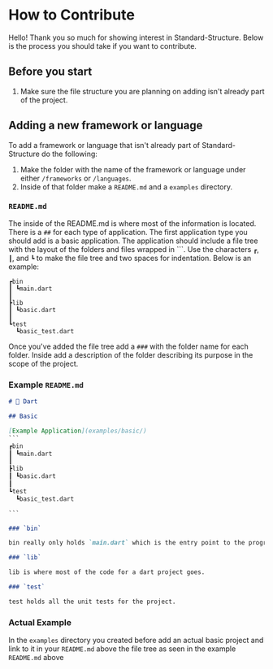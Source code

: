 # How to Contribute

Hello! Thank you so much for showing interest in Standard-Structure. Below is the process you should take if you want to contribute.

## Before you start

1. Make sure the file structure you are planning on adding isn't already part of the project.

## Adding a new framework or language

To add a framework or language that isn't already part of Standard-Structure do the following:

1. Make the folder with the name of the framework or language under either `/frameworks` or `/languages`.
2. Inside of that folder make a `README.md` and a `examples` directory.

### `README.md`

The inside of the README.md is where most of the information is located. There is a `##` for each type of application. The first application type you should add is a basic application. The application should include a file tree with the layout of the folders and files wrapped in ```. Use the characters `┏`, `┃`, and `┗` to make the file tree and two spaces for indentation. Below is an example:

```
┏bin
┃ ┗main.dart
┃
┣lib
┃ ┗basic.dart
┃
┗test
  ┗basic_test.dart
```

Once you've added the file tree add a `###` with the folder name for each folder. Inside add a description of the folder describing its purpose in the scope of the project.

### Example `README.md`

````md
# 🎯 Dart

## Basic

[Example Application](examples/basic/)
​​​​```
┏bin
┃ ┗main.dart
┃
┣lib
┃ ┗basic.dart
┃
┗test
  ┗basic_test.dart

​​​​```

### `bin`

bin really only holds `main.dart` which is the entry point to the program

### `lib`

lib is where most of the code for a dart project goes.

### `test`

test holds all the unit tests for the project.
````

### Actual Example

In the `examples` directory you created before add an actual basic project and link to it in your `README.md` above the file tree as seen in the example `README.md` above
